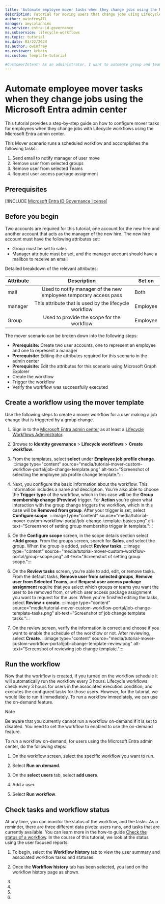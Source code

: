 ```yaml
---
title: 'Automate employee mover tasks when they change jobs using the Microsoft Entra admin center'
description: Tutorial for moving users that change jobs using Lifecycle workflows with the Microsoft Entra admin center.
author: owinfreyATL
manager: amycolannino
ms.service: entra-id-governance
ms.subservice: lifecycle-workflows
ms.topic: tutorial
ms.date: 03/22/2024
ms.author: owinfrey
ms.reviewer: krbain
ms.custom: template-tutorial

#CustomerIntent: As an administrator, I want to automate group and team memberships when an employee changes jobs so that their access to resources are always valid for them .
---
```


# Automate employee mover tasks when they change jobs using the Microsoft Entra admin center

This tutorial provides a step-by-step guide on how to configure mover tasks for employees when they change jobs with Lifecycle workflows using the Microsoft Entra admin center.

This Mover scenario runs a scheduled workflow and accomplishes the following tasks:
 
1. Send email to notify manager of user move
1. Remove user from selected groups
1. Remove user from selected Teams
1. Request user access package assignment

## Prerequisites

[!INCLUDE [Microsoft Entra ID Governance license](../includes/entra-entra-governance-license.md)]

##  Before you begin

Two accounts are required for this tutorial, one account for the new hire and another account that acts as the manager of the new hire. The new hire account must have the following attributes set:

- Group must be set to sales
- Manager attribute must be set, and the manager account should have a mailbox to receive an email


Detailed breakdown of the relevant attributes:

 | Attribute | Description |Set on|
 |:--- |:---:|-----|
 |mail|Used to notify manager of the new employees temporary access pass|Both|
 |manager|This attribute that is used by the lifecycle workflow|Employee|
 |Group|Used to provide the scope for the workflow|Employee|

The mover scenario can be broken down into the following steps:
  - **Prerequisite:** Create two user accounts, one to represent an employee and one to represent a manager
  - **Prerequisite:** Editing the attributes required for this scenario in the admin center
  - **Prerequisite:** Edit the attributes for this scenario using Microsoft Graph Explorer
  - Create the  workflow
  - Trigger the workflow
  - Verify the workflow was successfully executed


## Create a workflow using the mover template

Use the following steps to create a mover workflow for a user making a job change that is triggered by a group change.

1. Sign in to the [Microsoft Entra admin center](https://entra.microsoft.com) as at least a [Lifecycle Workflows Administrator](../identity/role-based-access-control/permissions-reference.md#lifecycle-workflows-administrator).

1. Browse to **Identity governance** > **Lifecycle workflows** > **Create workflow**.

1. From the templates, select **select** under **Employee job profile change**.
    :::image type="content" source="media/tutorial-mover-custom-workflow-portal/job-change-template.png" alt-text="Screenshot of selecting the employee job profile change template.":::
1. Next, you configure the basic information about the workflow.  This information includes a name and description. You're also able to choose the **Trigger type** of the workflow, which in this case will be the **Group membership change (Preview)** trigger. For **Action** you're given what interaction with the group change triggers the workflow, which in this case will be **Removed from group**. After your trigger is set, select **Configure scope**.
    :::image type="content" source="media/tutorial-mover-custom-workflow-portal/job-change-template-basics.png" alt-text="Screenshot of setting group membership trigger in template.":::
1. On the **Configure scope** screen, in the scope details section select **+Add group**. From the groups screen, search for **Sales**, and select the group. When the group is added, select **Review tasks**.
    :::image type="content" source="media/tutorial-mover-custom-workflow-portal/group-scope.png" alt-text="Screenshot of setting group scope.":::
1. On the **Review tasks** screen, you're able to add, edit, or remove tasks. From the default tasks, **Remove user from selected groups**, **Remove user from Selected Teams**, and **Request user access package assignment** require that you select which groups or teams you want the user to be removed from, or which user access package assignment you want to request for the user. When you're finished editing the tasks, select **Review + create**. 
    :::image type="content" source="media/tutorial-mover-custom-workflow-portal/job-change-template-tasks.png" alt-text="Screenshot of job change template tasks.":::

1. On the review screen, verify the information is correct and choose if you want to enable the schedule of the workflow or not. After reviewing,  select **Create**.
    :::image type="content" source="media/tutorial-mover-custom-workflow-portal/job-change-template-review.png" alt-text="Screenshot of reviewing job change template.":::

 ## Run the workflow 
Now that the workflow is created, if you turned on the workflow schedule it will automatically run the workflow every 3 hours. Lifecycle workflows check every 3 hours for users in the associated execution condition, and executes the configured tasks for those users.  However, for the tutorial, we would like to run it immediately. To run a workflow immediately, we can use the on-demand feature.

>[!NOTE]
>Be aware that you currently cannot run a workflow on-demand if it is set to disabled.  You need to set the workflow to enabled to use the on-demand feature.

To run a workflow on-demand, for users using the Microsoft Entra admin center, do the following steps:

 1. On the workflow screen, select the specific workflow you want to run.
 
 1. Select **Run on demand**.
 
 1. On the **select users** tab, select **add users**.

 1. Add a user.
 
 1. Select **Run workflow**.


## Check tasks and workflow status

At any time, you can monitor the status of the workflow, and the tasks. As a reminder, there are three different data pivots: users runs, and tasks that are currently available. You can learn more in the how-to guide [Check the status of a workflow](check-status-workflow.md). In the course of this tutorial, we look at the status using the user focused reports.

1. To begin, select the **Workflow history** tab to view the user summary and associated workflow tasks and statuses. 

1. Once the **Workflow history** tab has been selected, you land on the workflow history page as shown.

1. 

1. 

1. 

1. 